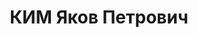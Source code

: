 ---
title: КИМ Яков Петрович
description: "Род. в 1906, Приморский кр., с. Таудимы [?], кореец. Проживал: Мурманская\
  \ обл., г. Кировск, пр. Ленина, д. 2, кв. 20. Комбинат \"Апатит\", обогатительная\
  \ фабрика, начальник \n  Арестован 01.09.1936. Обв. по ст.58-7-8-11 УК. Приговор:\
  \ Верховный суд СССР, 07.05.1937 – ВМН. Расстрелян 08.05.1937. \n  Реабилитирован\
  \ Верховным судом СССР 24.10.1957"
---